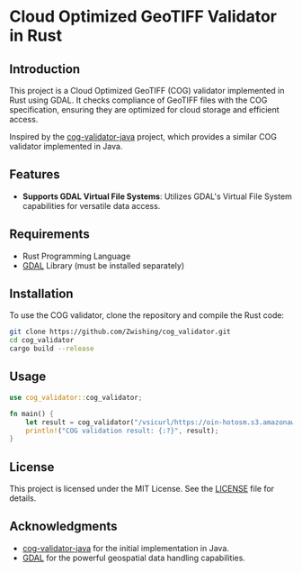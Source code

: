 # Cloud Optimized GeoTIFF Validator in Rust

## Introduction

This project is a Cloud Optimized GeoTIFF (COG) validator implemented in Rust using GDAL. It checks compliance of GeoTIFF files with the COG specification, ensuring they are optimized for cloud storage and efficient access.

Inspired by the [cog-validator-java](https://github.com/batugane/cog-validator-java) project, which provides a similar COG validator implemented in Java.

## Features

- **Supports GDAL Virtual File Systems**: Utilizes GDAL's Virtual File System capabilities for versatile data access.

## Requirements

- Rust Programming Language
- [GDAL](https://gdal.org/) Library (must be installed separately)

## Installation

To use the COG validator, clone the repository and compile the Rust code:

```bash
git clone https://github.com/Zwishing/cog_validator.git
cd cog_validator
cargo build --release
```

## Usage

```rust
use cog_validator::cog_validator;

fn main() {
    let result = cog_validator("/vsicurl/https://oin-hotosm.s3.amazonaws.com/59c66c5223c8440011d7b1e4/0/7ad397c0-bba2-4f98-a08a-931ec3a6e943.tif");
    println!("COG validation result: {:?}", result);
}
```

## License

This project is licensed under the MIT License. See the [LICENSE](LICENSE) file for details.


## Acknowledgments

- [cog-validator-java](https://github.com/batugane/cog-validator-java) for the initial implementation in Java.
- [GDAL](https://gdal.org/) for the powerful geospatial data handling capabilities. 



    